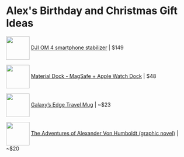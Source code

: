 # Alex's Birthday and Christmas Gift Ideas

<a href="https://www.amazon.com/DJI-OM-Handheld-Smartphone-Stabilizer/dp/B08CMVGVQY"><img src="https://images-na.ssl-images-amazon.com/images/I/71yauPbL7KL._AC_SL1500_.jpg" align="center" height="64" ></a> [DJI OM 4 smartphone stabilizer](https://www.amazon.com/DJI-OM-Handheld-Smartphone-Stabilizer/dp/B08CMVGVQY) |
$149

<a href="https://www.studioneat.com/products/materialdock"><img src="https://cdn.shopify.com/s/files/1/0057/8492/products/DDOCKPerps_1024x1024.jpg" align="center" height="64" ></a> [Material Dock - MagSafe + Apple Watch Dock](https://www.studioneat.com/products/materialdock) |
$48

<a href="https://wdwnt.com/2020/11/photos-new-star-wars-galaxys-edge-travel-mug-and-spirit-jersey-arrive-at-disneyland-resort/"><img src="https://wdwnt.com/wp-content/uploads/2020/11/galaxys-edge-travel-mug-1-5773869-1200x900.jpg" align="center" height="64" ></a> [Galaxy’s Edge Travel Mug](https://wdwnt.com/2020/11/photos-new-star-wars-galaxys-edge-travel-mug-and-spirit-jersey-arrive-at-disneyland-resort/) | 
~$23

<a href="https://www.amazon.com/dp/1524747378/"><img src="https://m.media-amazon.com/images/I/51PQVYXvl4L._SY346_.jpg" align="center" height="64" ></a> [The Adventures of Alexander Von Humboldt (graphic novel)](https://www.amazon.com/dp/1524747378/) | 
~$20

